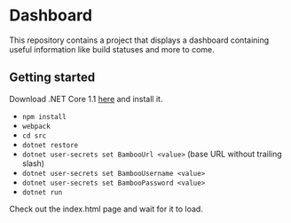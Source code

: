 # Dashboard
This repository contains a project that displays a dashboard containing useful information like build statuses and more to come.


## Getting started
Download .NET Core 1.1 [here](https://www.microsoft.com/net/download/core) and install it.

- ```npm install```
- ```webpack```
- ```cd src```
- ```dotnet restore```
- ```dotnet user-secrets set BambooUrl <value>``` (base URL without trailing slash)
- ```dotnet user-secrets set BambooUsername <value>```
- ```dotnet user-secrets set BambooPassword <value>```
- ```dotnet run```

Check out the index.html page and wait for it to load.
